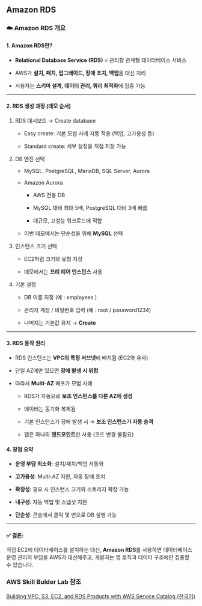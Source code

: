 ## Amazon RDS

### ☁️ Amazon RDS 개요 

#### 1. Amazon RDS란?

- **Relational Database Service (RDS)** = 관리형 관계형 데이터베이스 서비스

- AWS가 **설치, 패치, 업그레이드, 장애 조치, 백업**을 대신 처리

- 사용자는 **스키마 설계, 데이터 관리, 쿼리 최적화**에 집중 가능

---

#### 2. RDS 생성 과정 (데모 순서)

1. RDS 대시보드 → Create database

    - Easy create: 기본 모범 사례 자동 적용 (백업, 고가용성 등)

    - Standard create: 세부 설정을 직접 지정 가능

2. DB 엔진 선택

    - MySQL, PostgreSQL, MariaDB, SQL Server, Aurora

    - Amazon Aurora

        - AWS 전용 DB

        - MySQL 대비 최대 5배, PostgreSQL 대비 3배 빠름

        - 대규모, 고성능 워크로드에 적합

    - 이번 데모에서는 단순성을 위해 **MySQL** 선택

3. 인스턴스 크기 선택

    - EC2처럼 크기와 유형 지정

    - 데모에서는 **프리 티어 인스턴스** 사용

4. 기본 설정

    - DB 이름 지정 (예 : employees )

    - 관리자 계정 / 비밀번호 입력 (예 : root / password1234)

    - 나머지는 기본값 유지 → **Create**

---

#### 3. RDS 동작 원리

- RDS 인스턴스는 **VPC의 특정 서브넷**에 배치됨 (EC2와 유사)

- 단일 AZ에만 있으면 **장애 발생 시 위험**

- 따라서 **Multi-AZ** 배포가 모범 사례

    - RDS가 자동으로 **보조 인스턴스를 다른 AZ에 생성**

    - 데이터는 동기화 복제됨

    - 기본 인스턴스가 장애 발생 시 → **보조 인스턴스가 자동 승격**

    - 앱은 하나의 **엔드포인트**만 사용 (코드 변경 불필요)


#### 4. 장점 요약

- **운영 부담 최소화**: 설치/패치/백업 자동화

- **고가용성**: Multi-AZ 지원, 자동 장애 조치

- **확장성**: 필요 시 인스턴스 크기와 스토리지 확장 가능

- **내구성**: 자동 백업 및 스냅샷 지원

- **단순성**: 콘솔에서 클릭 몇 번으로 DB 실행 가능

---

#### ✅ 결론:
직접 EC2에 데이터베이스를 설치하는 대신, **Amazon RDS**를 사용하면 데이터베이스 운영 관리의 부담을 AWS가 대신해주고, 개발자는 앱 로직과 데이터 구조에만 집중할 수 있습니다.




### AWS Skill Bulder Lab 참조
[Building VPC, S3, EC2, and RDS Products with AWS Service Catalog (한국어)](https://skillbuilder.aws/learn/MDAP93CZNA/building-vpc-s3-ec2-and-rds-products-with-aws-service-catalog-/WTZ1RF2PHN)